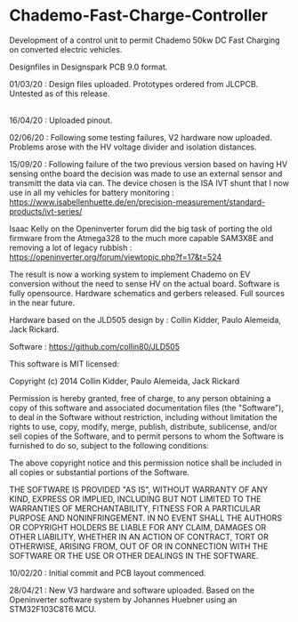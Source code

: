 # Chademo-Fast-Charge-Controller
Development of a control unit to permit Chademo 50kw DC Fast Charging on converted electric vehicles.

Designfiles in Designspark PCB 9.0 format.

01/03/20 : Design files uploaded. Prototypes ordered from JLCPCB. Untested as of this release.
<br>
<br>


16/04/20 : Uploaded pinout.


02/06/20 : Following some testing failures, V2 hardware now uploaded. Problems arose with the HV voltage divider and isolation distances.

15/09/20 : Following failure of the two previous version based on having HV sensing onthe board the decision was made to use an external sensor and transmitt the data via can. The device chosen is the ISA IVT shunt that I now use in all my vehicles for battery monitoring :
https://www.isabellenhuette.de/en/precision-measurement/standard-products/ivt-series/

Isaac Kelly on the Openinverter forum did the big task of porting the old firmware from the Atmega328 to the much more capable SAM3X8E and removing a lot of legacy rubbish :
https://openinverter.org/forum/viewtopic.php?f=17&t=524

The result is now a working system to implement Chademo on EV conversion without the need to sense HV on the actual board. 
Software is fully opensource.
Hardware schematics and gerbers released. Full sources in the near future.



Hardware based on the JLD505 design by :
Collin Kidder, Paulo Alemeida, Jack Rickard.

Software : https://github.com/collin80/JLD505


This software is MIT licensed:

Copyright (c) 2014 Collin Kidder, Paulo Alemeida, Jack Rickard

Permission is hereby granted, free of charge, to any person obtaining a copy of this software and associated documentation files (the "Software"), to deal in the Software without restriction, including without limitation the rights to use, copy, modify, merge, publish, distribute, sublicense, and/or sell copies of the Software, and to permit persons to whom the Software is furnished to do so, subject to the following conditions:

The above copyright notice and this permission notice shall be included in all copies or substantial portions of the Software.

THE SOFTWARE IS PROVIDED "AS IS", WITHOUT WARRANTY OF ANY KIND, EXPRESS OR IMPLIED, INCLUDING BUT NOT LIMITED TO THE WARRANTIES OF MERCHANTABILITY, FITNESS FOR A PARTICULAR PURPOSE AND NONINFRINGEMENT. IN NO EVENT SHALL THE AUTHORS OR COPYRIGHT HOLDERS BE LIABLE FOR ANY CLAIM, DAMAGES OR OTHER LIABILITY, WHETHER IN AN ACTION OF CONTRACT, TORT OR OTHERWISE, ARISING FROM, OUT OF OR IN CONNECTION WITH THE SOFTWARE OR THE USE OR OTHER DEALINGS IN THE SOFTWARE.


10/02/20 : Initial commit and PCB layout commenced. 

28/04/21 : New V3 hardware and software uploaded. Based on the Openinverter software system by Johannes Huebner using an STM32F103C8T6 MCU.

